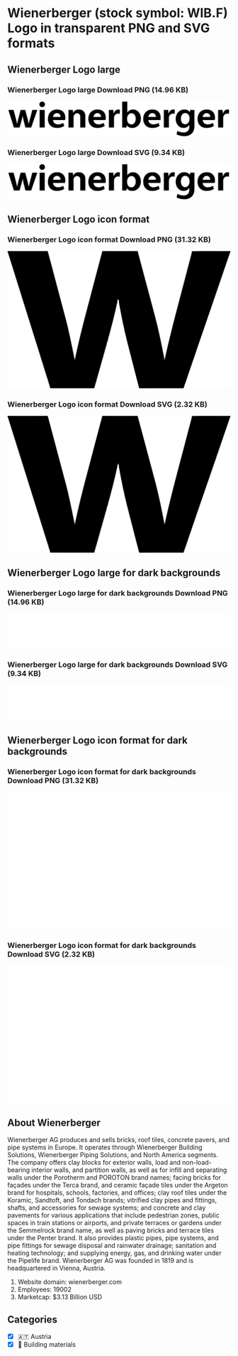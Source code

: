 # Wienerberger (stock symbol: WIB.F) Logo in transparent PNG and SVG formats

## Wienerberger Logo large

### Wienerberger Logo large Download PNG (14.96 KB)

![Wienerberger Logo large Download PNG (14.96 KB)](/img/orig/WIB.F_BIG-e3970cd2.png)

### Wienerberger Logo large Download SVG (9.34 KB)

![Wienerberger Logo large Download SVG (9.34 KB)](/img/orig/WIB.F_BIG-b60e3ea0.svg)

## Wienerberger Logo icon format

### Wienerberger Logo icon format Download PNG (31.32 KB)

![Wienerberger Logo icon format Download PNG (31.32 KB)](/img/orig/WIB.F-5a90e518.png)

### Wienerberger Logo icon format Download SVG (2.32 KB)

![Wienerberger Logo icon format Download SVG (2.32 KB)](/img/orig/WIB.F-745d8e6d.svg)

## Wienerberger Logo large for dark backgrounds

### Wienerberger Logo large for dark backgrounds Download PNG (14.96 KB)

![Wienerberger Logo large for dark backgrounds Download PNG (14.96 KB)](/img/orig/WIB.F_BIG.D-b2e236df.png)

### Wienerberger Logo large for dark backgrounds Download SVG (9.34 KB)

![Wienerberger Logo large for dark backgrounds Download SVG (9.34 KB)](/img/orig/WIB.F_BIG.D-2bcc147c.svg)

## Wienerberger Logo icon format for dark backgrounds

### Wienerberger Logo icon format for dark backgrounds Download PNG (31.32 KB)

![Wienerberger Logo icon format for dark backgrounds Download PNG (31.32 KB)](/img/orig/WIB.F.D-0ca08f9a.png)

### Wienerberger Logo icon format for dark backgrounds Download SVG (2.32 KB)

![Wienerberger Logo icon format for dark backgrounds Download SVG (2.32 KB)](/img/orig/WIB.F.D-c6d99c07.svg)

## About Wienerberger

Wienerberger AG produces and sells bricks, roof tiles, concrete pavers, and pipe systems in Europe. It operates through Wienerberger Building Solutions, Wienerberger Piping Solutions, and North America segments. The company offers clay blocks for exterior walls, load and non-load-bearing interior walls, and partition walls, as well as for infill and separating walls under the Porotherm and POROTON brand names; facing bricks for façades under the Terca brand, and ceramic façade tiles under the Argeton brand for hospitals, schools, factories, and offices; clay roof tiles under the Koramic, Sandtoft, and Tondach brands; vitrified clay pipes and fittings, shafts, and accessories for sewage systems; and concrete and clay pavements for various applications that include pedestrian zones, public spaces in train stations or airports, and private terraces or gardens under the Semmelrock brand name, as well as paving bricks and terrace tiles under the Penter brand. It also provides plastic pipes, pipe systems, and pipe fittings for sewage disposal and rainwater drainage; sanitation and heating technology; and supplying energy, gas, and drinking water under the Pipelife brand. Wienerberger AG was founded in 1819 and is headquartered in Vienna, Austria.

1. Website domain: wienerberger.com
2. Employees: 19002
3. Marketcap: $3.13 Billion USD


## Categories
- [x] 🇦🇹 Austria
- [x] 🧱 Building materials
